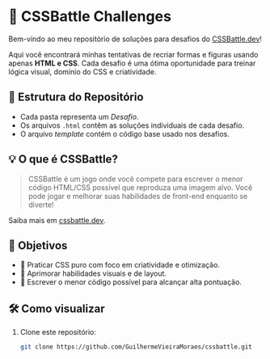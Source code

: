 # 🎯 CSSBattle Challenges

Bem-vindo ao meu repositório de soluções para desafios do [CSSBattle.dev](https://cssbattle.dev)!

Aqui você encontrará minhas tentativas de recriar formas e figuras usando apenas **HTML e CSS**. Cada desafio é uma ótima oportunidade para treinar lógica visual, domínio do CSS e criatividade.

## 📁 Estrutura do Repositório


- Cada pasta representa um *Desafio*.
- Os arquivos `.html` contêm as soluções individuais de cada desafio.
- O arquivo *template* contém o código base usado nos desafios.

## 💡 O que é CSSBattle?

> CSSBattle é um jogo onde você compete para escrever o menor código HTML/CSS possível que reproduza uma imagem alvo. Você pode jogar e melhorar suas habilidades de front-end enquanto se diverte!

Saiba mais em [cssbattle.dev](https://cssbattle.dev).

## 🚀 Objetivos

- 🧠 Praticar CSS puro com foco em criatividade e otimização.
- 🎨 Aprimorar habilidades visuais e de layout.
- 📏 Escrever o menor código possível para alcançar alta pontuação.

## 🛠️ Como visualizar

1. Clone este repositório:
   ```bash
   git clone https://github.com/GuilhermeVieiraMoraes/cssbattle.git
